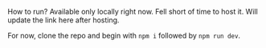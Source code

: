 How to run?
Available only locally right now. Fell short of time to host it.
Will update the link here after hosting.

For now, clone the repo and begin with `npm i` followed by `npm run dev`.
